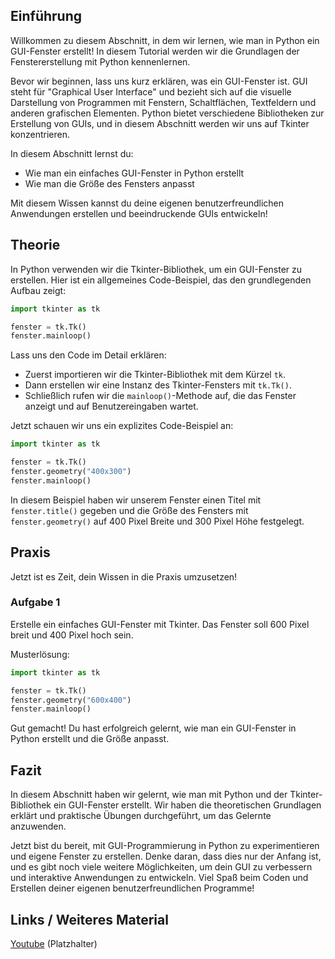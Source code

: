 ## Einführung

Willkommen zu diesem Abschnitt, in dem wir lernen, wie man in Python ein GUI-Fenster erstellt! In diesem Tutorial werden wir die Grundlagen der Fenstererstellung mit Python kennenlernen. 

Bevor wir beginnen, lass uns kurz erklären, was ein GUI-Fenster ist. GUI steht für "Graphical User Interface" und bezieht sich auf die visuelle Darstellung von Programmen mit Fenstern, Schaltflächen, Textfeldern und anderen grafischen Elementen. Python bietet verschiedene Bibliotheken zur Erstellung von GUIs, und in diesem Abschnitt werden wir uns auf Tkinter konzentrieren.

In diesem Abschnitt lernst du:

- Wie man ein einfaches GUI-Fenster in Python erstellt
- Wie man die Größe des Fensters anpasst

Mit diesem Wissen kannst du deine eigenen benutzerfreundlichen Anwendungen erstellen und beeindruckende GUIs entwickeln!

## Theorie

In Python verwenden wir die Tkinter-Bibliothek, um ein GUI-Fenster zu erstellen. Hier ist ein allgemeines Code-Beispiel, das den grundlegenden Aufbau zeigt:

```python
import tkinter as tk

fenster = tk.Tk()
fenster.mainloop()
```

Lass uns den Code im Detail erklären:

- Zuerst importieren wir die Tkinter-Bibliothek mit dem Kürzel `tk`.
- Dann erstellen wir eine Instanz des Tkinter-Fensters mit `tk.Tk()`.
- Schließlich rufen wir die `mainloop()`-Methode auf, die das Fenster anzeigt und auf Benutzereingaben wartet.

Jetzt schauen wir uns ein explizites Code-Beispiel an:

```python
import tkinter as tk

fenster = tk.Tk()
fenster.geometry("400x300")
fenster.mainloop()
```

In diesem Beispiel haben wir unserem Fenster einen Titel mit `fenster.title()` gegeben und die Größe des Fensters mit `fenster.geometry()` auf 400 Pixel Breite und 300 Pixel Höhe festgelegt.

## Praxis

Jetzt ist es Zeit, dein Wissen in die Praxis umzusetzen!

### Aufgabe 1

Erstelle ein einfaches GUI-Fenster mit Tkinter. Das Fenster soll 600 Pixel breit und 400 Pixel hoch sein.

Musterlösung:

  ```python
  import tkinter as tk

  fenster = tk.Tk()
  fenster.geometry("600x400")
  fenster.mainloop()
  ```

Gut gemacht! Du hast erfolgreich gelernt, wie man ein GUI-Fenster in Python erstellt und die Größe anpasst.

## Fazit

In diesem Abschnitt haben wir gelernt, wie man mit Python und der Tkinter-Bibliothek ein GUI-Fenster erstellt. Wir haben die theoretischen Grundlagen erklärt und praktische Übungen durchgeführt, um das Gelernte anzuwenden.

Jetzt bist du bereit, mit GUI-Programmierung in Python zu experimentieren und eigene Fenster zu erstellen. Denke daran, dass dies nur der Anfang ist, und es gibt noch viele weitere Möglichkeiten, um dein GUI zu verbessern und interaktive Anwendungen zu entwickeln. Viel Spaß beim Coden und Erstellen deiner eigenen benutzerfreundlichen Programme!

## Links / Weiteres Material
[Youtube](https://www.youtube.com/watch?v=dQw4w9WgXcQ) (Platzhalter)